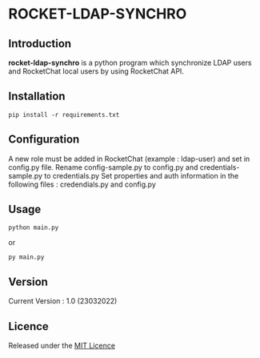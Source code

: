 # ROCKET-LDAP-SYNCHRO

## Introduction

**rocket-ldap-synchro** is a python program which synchronize LDAP users and RocketChat local users by using RocketChat API. 

## Installation

    pip install -r requirements.txt

## Configuration
A new role must be added in RocketChat (example : ldap-user) and set in config.py file.
Rename config-sample.py to config.py and credentials-sample.py to credentials.py
Set properties and auth information in the following files : credendials.py and config.py

## Usage

    python main.py
or
    
    py main.py
## Version
Current Version : 1.0 (23032022)

## Licence

Released under the [MIT Licence](https://opensource.org/licenses/MIT)